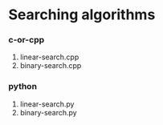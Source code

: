# Searching algorithms

### c-or-cpp

1. linear-search.cpp
2. binary-search.cpp

### python

1. linear-search.py
2. binary-search.py

